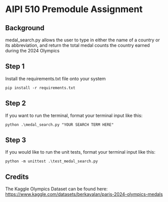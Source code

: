 # AIPI 510 Premodule Assignment

## Background
medal_search.py allows the user to type in either the name of a country or its abbreviation, and return the total medal counts the country earned during the 2024 Olympics

## Step 1
Install the requirements.txt file onto your system
```
pip install -r requirements.txt
```

## Step 2
If you want to run the terminal, format your terminal input like this:
```
python .\medal_search.py "YOUR SEARCH TERM HERE"
```

## Step 3
If you would like to run the unit tests, format your terminal input like this:
```
python -m unittest .\test_medal_search.py
```

## Credits

The Kaggle Olympics Dataset can be found here:
https://www.kaggle.com/datasets/berkayalan/paris-2024-olympics-medals


